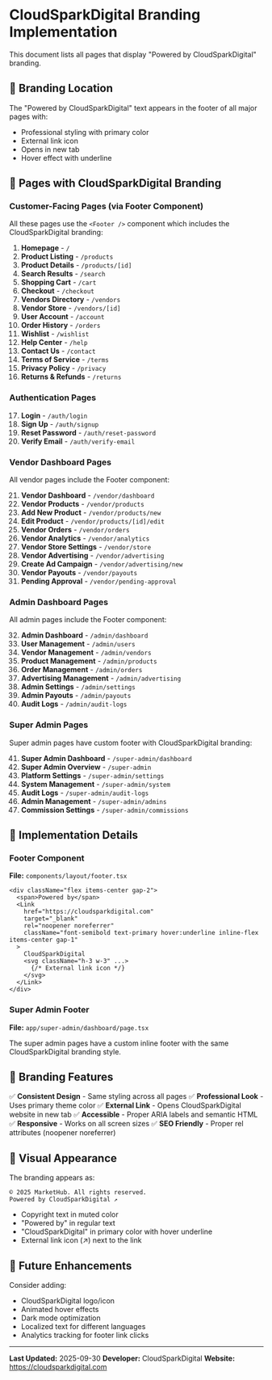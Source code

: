 # CloudSparkDigital Branding Implementation

This document lists all pages that display "Powered by CloudSparkDigital" branding.

## 🎨 Branding Location

The "Powered by CloudSparkDigital" text appears in the footer of all major pages with:
- Professional styling with primary color
- External link icon
- Opens in new tab
- Hover effect with underline

## 📄 Pages with CloudSparkDigital Branding

### Customer-Facing Pages (via Footer Component)
All these pages use the `<Footer />` component which includes the CloudSparkDigital branding:

1. **Homepage** - `/`
2. **Product Listing** - `/products`
3. **Product Details** - `/products/[id]`
4. **Search Results** - `/search`
5. **Shopping Cart** - `/cart`
6. **Checkout** - `/checkout`
7. **Vendors Directory** - `/vendors`
8. **Vendor Store** - `/vendors/[id]`
9. **User Account** - `/account`
10. **Order History** - `/orders`
11. **Wishlist** - `/wishlist`
12. **Help Center** - `/help`
13. **Contact Us** - `/contact`
14. **Terms of Service** - `/terms`
15. **Privacy Policy** - `/privacy`
16. **Returns & Refunds** - `/returns`

### Authentication Pages
17. **Login** - `/auth/login`
18. **Sign Up** - `/auth/signup`
19. **Reset Password** - `/auth/reset-password`
20. **Verify Email** - `/auth/verify-email`

### Vendor Dashboard Pages
All vendor pages include the Footer component:

21. **Vendor Dashboard** - `/vendor/dashboard`
22. **Vendor Products** - `/vendor/products`
23. **Add New Product** - `/vendor/products/new`
24. **Edit Product** - `/vendor/products/[id]/edit`
25. **Vendor Orders** - `/vendor/orders`
26. **Vendor Analytics** - `/vendor/analytics`
27. **Vendor Store Settings** - `/vendor/store`
28. **Vendor Advertising** - `/vendor/advertising`
29. **Create Ad Campaign** - `/vendor/advertising/new`
30. **Vendor Payouts** - `/vendor/payouts`
31. **Pending Approval** - `/vendor/pending-approval`

### Admin Dashboard Pages
All admin pages include the Footer component:

32. **Admin Dashboard** - `/admin/dashboard`
33. **User Management** - `/admin/users`
34. **Vendor Management** - `/admin/vendors`
35. **Product Management** - `/admin/products`
36. **Order Management** - `/admin/orders`
37. **Advertising Management** - `/admin/advertising`
38. **Admin Settings** - `/admin/settings`
39. **Admin Payouts** - `/admin/payouts`
40. **Audit Logs** - `/admin/audit-logs`

### Super Admin Pages
Super admin pages have custom footer with CloudSparkDigital branding:

41. **Super Admin Dashboard** - `/super-admin/dashboard`
42. **Super Admin Overview** - `/super-admin`
43. **Platform Settings** - `/super-admin/settings`
44. **System Management** - `/super-admin/system`
45. **Audit Logs** - `/super-admin/audit-logs`
46. **Admin Management** - `/super-admin/admins`
47. **Commission Settings** - `/super-admin/commissions`

## 🔧 Implementation Details

### Footer Component
**File:** `components/layout/footer.tsx`

```tsx
<div className="flex items-center gap-2">
  <span>Powered by</span>
  <Link 
    href="https://cloudsparkdigital.com" 
    target="_blank"
    rel="noopener noreferrer"
    className="font-semibold text-primary hover:underline inline-flex items-center gap-1"
  >
    CloudSparkDigital
    <svg className="h-3 w-3" ...>
      {/* External link icon */}
    </svg>
  </Link>
</div>
```

### Super Admin Footer
**File:** `app/super-admin/dashboard/page.tsx`

The super admin pages have a custom inline footer with the same CloudSparkDigital branding style.

## 🎯 Branding Features

✅ **Consistent Design** - Same styling across all pages
✅ **Professional Look** - Uses primary theme color
✅ **External Link** - Opens CloudSparkDigital website in new tab
✅ **Accessible** - Proper ARIA labels and semantic HTML
✅ **Responsive** - Works on all screen sizes
✅ **SEO Friendly** - Proper rel attributes (noopener noreferrer)

## 📱 Visual Appearance

The branding appears as:

```
© 2025 MarketHub. All rights reserved.
Powered by CloudSparkDigital ↗
```

- Copyright text in muted color
- "Powered by" in regular text
- "CloudSparkDigital" in primary color with hover underline
- External link icon (↗) next to the link

## 🚀 Future Enhancements

Consider adding:
- CloudSparkDigital logo/icon
- Animated hover effects
- Dark mode optimization
- Localized text for different languages
- Analytics tracking for footer link clicks

---

**Last Updated:** 2025-09-30
**Developer:** CloudSparkDigital
**Website:** https://cloudsparkdigital.com
